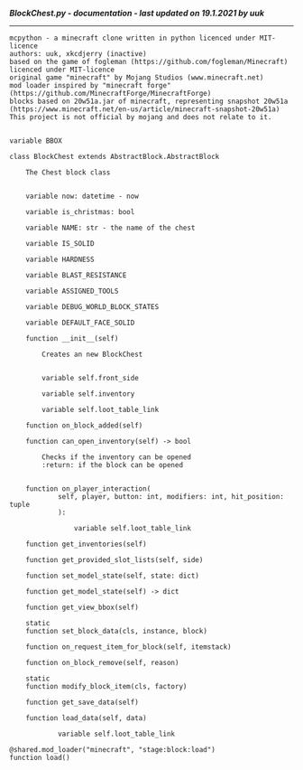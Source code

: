 ***BlockChest.py - documentation - last updated on 19.1.2021 by uuk***
___

    mcpython - a minecraft clone written in python licenced under MIT-licence
    authors: uuk, xkcdjerry (inactive)
    based on the game of fogleman (https://github.com/fogleman/Minecraft) licenced under MIT-licence
    original game "minecraft" by Mojang Studios (www.minecraft.net)
    mod loader inspired by "minecraft forge" (https://github.com/MinecraftForge/MinecraftForge)
    blocks based on 20w51a.jar of minecraft, representing snapshot 20w51a
    (https://www.minecraft.net/en-us/article/minecraft-snapshot-20w51a)
    This project is not official by mojang and does not relate to it.


    variable BBOX

    class BlockChest extends AbstractBlock.AbstractBlock
        
        The Chest block class


        variable now: datetime - now

        variable is_christmas: bool

        variable NAME: str - the name of the chest

        variable IS_SOLID

        variable HARDNESS

        variable BLAST_RESISTANCE

        variable ASSIGNED_TOOLS

        variable DEBUG_WORLD_BLOCK_STATES

        variable DEFAULT_FACE_SOLID

        function __init__(self)
            
            Creates an new BlockChest


            variable self.front_side

            variable self.inventory

            variable self.loot_table_link

        function on_block_added(self)

        function can_open_inventory(self) -> bool
            
            Checks if the inventory can be opened
            :return: if the block can be opened


        function on_player_interaction(
                self, player, button: int, modifiers: int, hit_position: tuple
                ):

                    variable self.loot_table_link

        function get_inventories(self)

        function get_provided_slot_lists(self, side)

        function set_model_state(self, state: dict)

        function get_model_state(self) -> dict

        function get_view_bbox(self)

        static
        function set_block_data(cls, instance, block)

        function on_request_item_for_block(self, itemstack)

        function on_block_remove(self, reason)

        static
        function modify_block_item(cls, factory)

        function get_save_data(self)

        function load_data(self, data)

                variable self.loot_table_link

    @shared.mod_loader("minecraft", "stage:block:load")
    function load()
